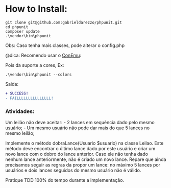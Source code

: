# How to Install:  


```
git clone git@github.com:gabrieldarezzo/phpunit.git
cd phpunit  
composer update  
.\vendor\bin\phpunit  
```



Obs: Caso tenha mais classes, pode alterar o config.php 

@dica:
Recomendo usar o [ConEmu](https://conemu.github.io/):  


Pois da suporte a cores, Ex: 
```  
.\vendor\bin\phpunit --colors
```
Saida:
```diff 
+ SUCCESS!
- FAILLLLLLLLLLLLLLL!
```


### Atividades:  

Um leilão não deve aceitar: - 2 lances em sequência dado pelo mesmo usuário; - Um mesmo usuário não pode dar mais do que 5 lances no mesmo leilão;  


Implemente o método dobraLance(Usuario $usuario) na classe Leilao. Este método deve encontrar o último lance dado por este usuário e criar um novo lance com o dobro do lance anterior. Caso ele não tenha dado nenhum lance anteriormente, não é criado um novo lance.
Repare que ainda precisamos seguir as regras da propor um lance: no máximo 5 lances por usuários e dois lances seguidos do mesmo usuário não é válido.

Pratique TDD 100% do tempo durante a implementação.

